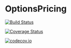 # OptionsPricing

[![Build Status](https://travis-ci.org/brilhana/OptionsPricing.jl.svg?branch=master)](https://travis-ci.org/brilhana/OptionsPricing.jl)

[![Coverage Status](https://coveralls.io/repos/brilhana/OptionsPricing.jl/badge.svg?branch=master&service=github)](https://coveralls.io/github/brilhana/OptionsPricing.jl?branch=master)

[![codecov.io](http://codecov.io/github/brilhana/OptionsPricing.jl/coverage.svg?branch=master)](http://codecov.io/github/brilhana/OptionsPricing.jl?branch=master)

